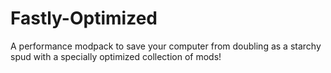 # Fastly-Optimized
A performance modpack to save your computer from doubling as a starchy spud with a specially optimized collection of mods!
